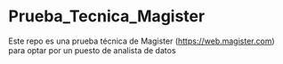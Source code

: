 # Prueba_Tecnica_Magister
Este repo es una prueba técnica de Magister (https://web.magister.com) para optar por un puesto de analista de datos 

